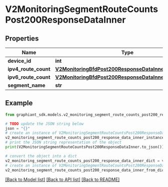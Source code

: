 # V2MonitoringSegmentRouteCountsPost200ResponseDataInner


## Properties

Name | Type | Description | Notes
------------ | ------------- | ------------- | -------------
**device_id** | **int** |  | [optional] 
**ipv4_route_count** | [**V2MonitoringBfdPost200ResponseDataInnerSamplesInner**](V2MonitoringBfdPost200ResponseDataInnerSamplesInner.md) |  | [optional] 
**ipv6_route_count** | [**V2MonitoringBfdPost200ResponseDataInnerSamplesInner**](V2MonitoringBfdPost200ResponseDataInnerSamplesInner.md) |  | [optional] 
**segment_name** | **str** |  | [optional] 

## Example

```python
from graphiant_sdk.models.v2_monitoring_segment_route_counts_post200_response_data_inner import V2MonitoringSegmentRouteCountsPost200ResponseDataInner

# TODO update the JSON string below
json = "{}"
# create an instance of V2MonitoringSegmentRouteCountsPost200ResponseDataInner from a JSON string
v2_monitoring_segment_route_counts_post200_response_data_inner_instance = V2MonitoringSegmentRouteCountsPost200ResponseDataInner.from_json(json)
# print the JSON string representation of the object
print(V2MonitoringSegmentRouteCountsPost200ResponseDataInner.to_json())

# convert the object into a dict
v2_monitoring_segment_route_counts_post200_response_data_inner_dict = v2_monitoring_segment_route_counts_post200_response_data_inner_instance.to_dict()
# create an instance of V2MonitoringSegmentRouteCountsPost200ResponseDataInner from a dict
v2_monitoring_segment_route_counts_post200_response_data_inner_from_dict = V2MonitoringSegmentRouteCountsPost200ResponseDataInner.from_dict(v2_monitoring_segment_route_counts_post200_response_data_inner_dict)
```
[[Back to Model list]](../README.md#documentation-for-models) [[Back to API list]](../README.md#documentation-for-api-endpoints) [[Back to README]](../README.md)


